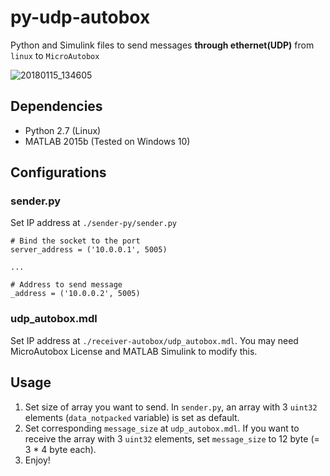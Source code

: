 # py-udp-autobox
Python and Simulink files to send messages **through ethernet(UDP)** from `linux` to `MicroAutobox`

![20180115_134605](./assets/20180115_134605.gif)



## Dependencies

- Python 2.7 (Linux)
- MATLAB 2015b (Tested on Windows 10)




## Configurations
### sender.py
Set IP address at `./sender-py/sender.py`

```
# Bind the socket to the port
server_address = ('10.0.0.1', 5005)

...

# Address to send message
_address = ('10.0.0.2', 5005)
```

### udp_autobox.mdl
Set IP address at `./receiver-autobox/udp_autobox.mdl`.
You may need MicroAutobox License and MATLAB Simulink to modify this.


## Usage
1. Set size of array you want to send. In `sender.py`, an array with 3 `uint32` elements (`data_notpacked` variable) is set as default.
2. Set corresponding `message_size` at `udp_autobox.mdl`. If you want to receive the array with 3 `uint32` elements, set `message_size` to 12 byte (= 3 * 4 byte each).
3. Enjoy!
